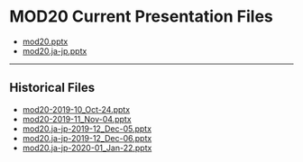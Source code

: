 <!--
This is a machine generated file,
and should not be edited,
as it will be overwritten with future updates.

If you have questions around this process
please contact Scott Cate
-->

# MOD20 Current Presentation Files

- [mod20.pptx](https://globaleventcdn.blob.core.windows.net/assets/mod/mod20/mod20.pptx)
- [mod20.ja-jp.pptx](https://globaleventcdn.blob.core.windows.net/assets/mod/mod20/mod20.ja-jp.pptx)
---
## Historical Files
- [mod20-2019-10_Oct-24.pptx](https://globaleventcdn.blob.core.windows.net/assets/mod/mod20/mod20-2019-10_Oct-24.pptx)
- [mod20-2019-11_Nov-04.pptx](https://globaleventcdn.blob.core.windows.net/assets/mod/mod20/mod20-2019-11_Nov-04.pptx)
- [mod20.ja-jp-2019-12_Dec-05.pptx](https://globaleventcdn.blob.core.windows.net/assets/mod/mod20/mod20.ja-jp-2019-12_Dec-05.pptx)
- [mod20.ja-jp-2019-12_Dec-06.pptx](https://globaleventcdn.blob.core.windows.net/assets/mod/mod20/mod20.ja-jp-2019-12_Dec-06.pptx)
- [mod20.ja-jp-2020-01_Jan-22.pptx](https://globaleventcdn.blob.core.windows.net/assets/mod/mod20/mod20.ja-jp-2020-01_Jan-22.pptx)


